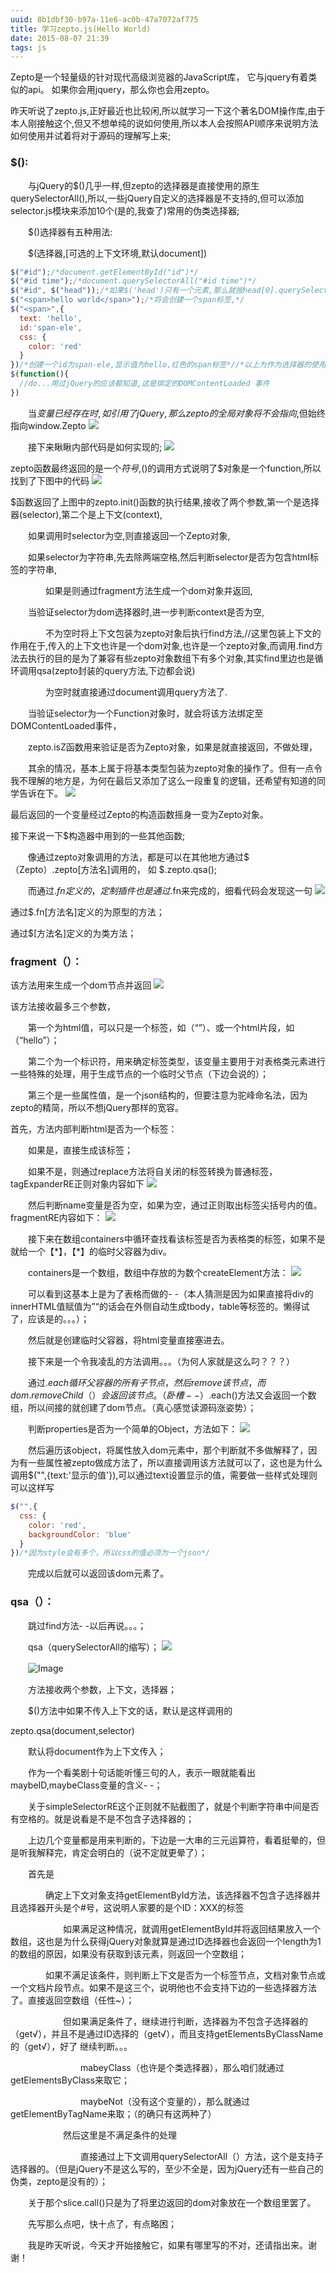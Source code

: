 ```yaml
---
uuid: 8b1dbf30-b97a-11e6-ac0b-47a7072af775
title: 学习zepto.js(Hello World)
date: 2015-08-07 21:39
tags: js
---
```

 
Zepto是一个轻量级的针对现代高级浏览器的JavaScript库， 它与jquery有着类似的api。 如果你会用jquery，那么你也会用zepto。

昨天听说了zepto.js,正好最近也比较闲,所以就学习一下这个著名DOM操作库,由于本人刚接触这个,但又不想单纯的说如何使用,所以本人会按照API顺序来说明方法如何使用并试着将对于源码的理解写上来;
<!-- more -->

### $():

　　与jQuery的$()几乎一样,但zepto的选择器是直接使用的原生querySelectorAll(),所以,一些jQuery自定义的选择器是不支持的,但可以添加selector.js模块来添加10个(是的,我查了)常用的伪类选择器;

　　$()选择器有五种用法:

　　$(选择器,[可选的上下文环境,默认document])

```javascript
$("#id");/*document.getElementById("id")*/
$("#id time");/*document.querySelectorAll("#id time")*/
$("#id", $("head"));/*如果$('head')只有一个元素,那么就按head[0].querySelectorAll("#id")来取,否则循环$('head')取,返回的都是Zepto对象,可以传入DOM对象*/
$("<span>hello world</span>");/*将会创建一个span标签,*/
$("<span>",{
  text: 'hello',
  id:'span-ele',
  css: {
    color: 'red'
  }
})/*创建一个id为span-ele,显示值为hello,红色的span标签*//*以上为作为选择器的使用方法*/
$(function(){
  //do...用过jQuery的应该都知道,这是绑定的DOMContentLoaded 事件
})
```

　　当$变量已经存在时,如引用了jQuery,那么zepto的全局对象将不会指向$,但始终指向window.Zepto
![](/images/learning-zepto-js-hello-world/screen-shot-1.png)

　　接下来瞅瞅内部代码是如何实现的;
![](/images/learning-zepto-js-hello-world/screen-shot-2.png)

zepto函数最终返回的是一个$符号,$()的调用方式说明了$对象是一个function,所以找到了下图中的代码
![](/images/learning-zepto-js-hello-world/screen-shot-3.png)

$函数返回了上图中的zepto.init()函数的执行结果,接收了两个参数,第一个是选择器(selector),第二个是上下文(context),

　　如果调用时selector为空,则直接返回一个Zepto对象,

　　如果selector为字符串,先去除两端空格,然后判断selector是否为包含html标签的字符串,

　　　　如果是则通过fragment方法生成一个dom对象并返回,

　　当验证selector为dom选择器时,进一步判断context是否为空,

　　　　不为空时将上下文包装为zepto对象后执行find方法,//这里包装上下文的作用在于,传入的上下文也许是一个dom对象,也许是一个zepto对象,而调用.find方法去执行的目的是为了兼容有些zepto对象数组下有多个对象,其实find里边也是循环调用qsa(zepto封装的query方法,下边都会说)

　　　　为空时就直接通过document调用query方法了.

　　当验证selector为一个Function对象时，就会将该方法绑定至DOMContentLoaded事件，

　　zepto.isZ函数用来验证是否为Zepto对象，如果是就直接返回，不做处理，

　　其余的情况，基本上属于将基本类型包装为zepto对象的操作了。但有一点令我不理解的地方是，为何在最后又添加了这么一段重复的逻辑，还希望有知道的同学告诉在下。
![](/images/learning-zepto-js-hello-world/screen-shot-4.png)

最后返回的一个变量经过Zepto的构造函数摇身一变为Zepto对象。

接下来说一下$构造器中用到的一些其他函数;

　　像通过zepto对象调用的方法，都是可以在其他地方通过$（Zepto）.zepto[方法名]调用的， 如 $.zepto.qsa();

　　而通过$.fn定义的，定制插件也是通过$.fn来完成的，细看代码会发现这一句
![](/images/learning-zepto-js-hello-world/screen-shot-5.png)

通过$.fn[方法名]定义的为原型的方法；

通过$[方法名]定义的为类方法；

### fragment（）：

该方法用来生成一个dom节点并返回
![](/images/learning-zepto-js-hello-world/screen-shot-6.png)

该方法接收最多三个参数，

　　第一个为html值，可以只是一个标签，如（“<span>”）、或一个html片段，如（“<span>hello</span>”）；

　　第二个为一个标识符，用来确定标签类型，该变量主要用于对表格类元素进行一些特殊的处理，用于生成节点的一个临时父节点（下边会说的）；

　　第三个是一些属性值，是一个json结构的，但要注意为驼峰命名法，因为zepto的精简，所以不想jQuery那样的宽容。

首先，方法内部判断html是否为一个标签：

　　如果是，直接生成该标签；

　　如果不是，则通过replace方法将自关闭的标签转换为普通标签，tagExpanderRE正则对象内容如下
![](/images/learning-zepto-js-hello-world/screen-shot-7.png)

　　然后判断name变量是否为空，如果为空，通过正则取出标签尖括号内的值。fragmentRE内容如下：
![](/images/learning-zepto-js-hello-world/screen-shot-8.png)

　　接下来在数组containers中循环查找看该标签是否为表格类的标签，如果不是就给一个【\*】，【\*】的临时父容器为div。

　　containers是一个数组，数组中存放的为数个createElement方法：
![](/images/learning-zepto-js-hello-world/screen-shot-9.png)

　　可以看到这基本上是为了表格而做的- -（本人猜测是因为如果直接将div的innerHTML值赋值为”<tr></tr>“的话会在外侧自动生成tbody，table等标签的。懒得试了，应该是的。。。）；

　　然后就是创建临时父容器，将html变量直接塞进去。

　　接下来是一个令我凌乱的方法调用。。。（为何人家就是这么叼？？？）

　　通过$.each循环父容器的所有子节点，然后remove该节点，而dom.removeChild（）会返回该节点。（卧槽- -）$.each()方法又会返回一个数组，所以间接的就创建了dom节点。（真心感觉读源码涨姿势）；

　　判断properties是否为一个简单的Object，方法如下：
![](/images/learning-zepto-js-hello-world/screen-shot-10.png)

　　然后遍历该object，将属性放入dom元素中，那个判断就不多做解释了，因为有一些属性被zepto做成方法了，所以直接调用该方法就可以了，这也是为什么调用$("",{text:'显示的值'}),可以通过text设置显示的值，需要做一些样式处理则可以这样写

```javascript
$("",{
  css: {
    color: 'red',
    backgroundColor: 'blue'
  }
})/*因为style会有多个，所以css的值必须为一个json*/
```

　　完成以后就可以返回该dom元素了。

### qsa（）：

　　跳过find方法- -以后再说。。。；

　　qsa（querySelectorAll的缩写）；
![](/images/learning-zepto-js-hello-world/screen-shot-11.png)

　　![Image](http://images0.cnblogs.com/blog2015/731575/201508/072116295342206.png)

　　方法接收两个参数，上下文，选择器；

　　$()方法中如果不传入上下文的话，默认是这样调用的

zepto.qsa(document,selector)

　　默认将document作为上下文传入；

　　作为一个看美剧十句话能听懂三句的人，表示一眼就能看出maybeID,maybeClass变量的含义- -；

　　关于simpleSelectorRE这个正则就不贴截图了，就是个判断字符串中间是否有空格的。就是说看是不是不包含子选择器的；

　　上边几个变量都是用来判断的，下边是一大串的三元运算符，看着挺晕的，但是听我解释完，肯定会明白的（说不定就更晕了）；

　　首先是

　　　　确定上下文对象支持getElementById方法，该选择器不包含子选择器并且选择器开头是个#号，这说明人家要的是个ID：XXX的标签

　　　　　　如果满足这种情况，就调用getElementById并将返回结果放入一个数组，这也是为什么获得jQuery对象就算是通过ID选择器也会返回一个length为1的数组的原因，如果没有获取到该元素，则返回一个空数组；

　　　　如果不满足该条件，则判断上下文是否为一个标签节点，文档对象节点或一个文档片段节点。如果不是这三个，说明他也不会支持下边的一些选择器方法了。直接返回空数组（任性~）；

　　　　　　但如果满足条件了，继续进行判断，选择器为不包含子选择器的（get√），并且不是通过ID选择的（get√），而且支持getElementsByClassName的（get√），好了 继续判断。。。

　　　　　　　　mabeyClass（也许是个类选择器），那么咱们就通过getElementsByClass来取它；

　　　　　　　　maybeNot（没有这个变量的），那么就通过getElementByTagName来取；（的确只有这两种了）

　　　　　　然后这里是不满足条件的处理

　　　　　　　　直接通过上下文调用querySelectorAll（）方法，这个是支持子选择器的。（但是jQuery不是这么写的，至少不全是，因为jQuery还有一些自己的伪类，zepto是没有的）；

　　关于那个slice.call()只是为了将里边返回的dom对象放在一个数组里罢了。

　　先写那么点吧，快十点了，有点略困；

　　我是昨天听说，今天才开始接触它，如果有哪里写的不对，还请指出来。谢谢！

　　　　
